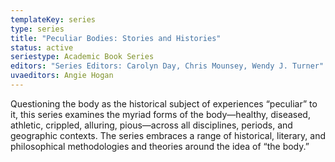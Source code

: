 ```yaml
---
templateKey: series
type: series
title: "Peculiar Bodies: Stories and Histories"
status: active
seriestype: Academic Book Series
editors: "Series Editors: Carolyn Day, Chris Mounsey, Wendy J. Turner"
uvaeditors: Angie Hogan
---
```

Questioning the body as the historical subject of experiences “peculiar” to it, this series examines the myriad forms of the body—healthy, diseased, athletic, crippled, alluring, pious—across all disciplines, periods, and geographic contexts. The series embraces a range of historical, literary, and philosophical methodologies and theories around the idea of “the body.”
